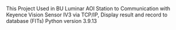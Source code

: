 This Project Used in BU Luminar AOI Station to Communication with Keyence Vision Sensor IV3 via TCP/IP, Display result and record to database (FITs)
Python version 3.9.13
